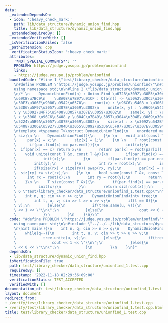 ```yaml
---
data:
  _extendedDependsOn:
  - icon: ':heavy_check_mark:'
    path: lib/data_structure/dynamic_union_find.hpp
    title: lib/data_structure/dynamic_union_find.hpp
  _extendedRequiredBy: []
  _extendedVerifiedWith: []
  _isVerificationFailed: false
  _pathExtension: cpp
  _verificationStatusIcon: ':heavy_check_mark:'
  attributes:
    '*NOT_SPECIAL_COMMENTS*': ''
    PROBLEM: https://judge.yosupo.jp/problem/unionfind
    links:
    - https://judge.yosupo.jp/problem/unionfind
  bundledCode: "#line 1 \"test/library_checker/data_structure/unionfind_1.test.cpp\"\
    \n#define PROBLEM \"https://judge.yosupo.jp/problem/unionfind\"\n#include <bits/stdc++.h>\n\
    using namespace std;\n\n#line 2 \"lib/data_structure/dynamic_union_find.hpp\"\n\
    \n/* \n    DynamicUnionFind(n) : Union-Find \u6728\u3092\u30B5\u30A4\u30BAn\u3067\
    \u69CB\u7BC9\n    \u8A08\u7B97\u91CF : O(a(n)) -> \u30A2\u30C3\u30AB\u30FC\u30DE\
    \u30F3\u306E\u9006\u95A2\u6570\n    root(x) : \u96C6\u5408 x \u306E\u6839\u3092\
    \u53D6\u5F97\u3057\u307E\u3059\u3002\n    unite(x, y) : \u96C6\u5408 x \u3068\
    \ y \u3092\u4F75\u5408\u3057\u307E\u3059\u3002\n    same(x, y) : \u96C6\u5408\
    \ x \u3068 \u96C6\u5408 y \u304C\u7B49\u3057\u3044\u304B\u3069\u3046\u304B\u3092\
    \u5224\u5B9A\u3057\u307E\u3059\u3002\n    size(x) : x \u3092\u542B\u3080\u96C6\
    \u5408\u306E\u5927\u304D\u3055\u3092\u53D6\u5F97\u3057\u307E\u3059\u3002\n*/\n\
    \ntemplate <typename T>\nstruct DynamicUnionFind{\n    unordered_map<T, T> par,\
    \ siz;\n \n    DynamicUnionFind(){\n    }\n \n    void init(const T &x){\n   \
    \     par[x] = x;\n        siz[x] = 1;\n    }\n \n    T root(const T &x){\n  \
    \      if(par.find(x) == par.end()){\n            init(x);\n        }\n      \
    \  if(par[x] == x) return x;\n        return par[x] = root(par[x]);\n    }\n \n\
    \    void unite(const T &x, const T &y){\n        if(par.find(x) == par.end()){\n\
    \            init(x);\n        }\n        if(par.find(y) == par.end()){\n    \
    \        init(y);\n        }\n        int rx = root(x);\n        int ry = root(y);\n\
    \        if(size(rx) < size(ry)) swap(rx, ry);\n        par[rx] = ry;\n      \
    \  siz[ry] += siz[rx];\n    }\n \n    bool same(const T &x, const T &y){\n   \
    \     int rx = root(x);\n        int ry = root(y);\n        return rx == ry;\n\
    \    }\n \n    T size(const T &x){\n        if(par.find(x) == par.end()){\n  \
    \          init(x);\n        }\n        return siz[root(x)];\n    }\n};\n#line\
    \ 6 \"test/library_checker/data_structure/unionfind_1.test.cpp\"\n\nint main(){\n\
    \    int n, q; cin >> n >> q;\n    DynamicUnionFind<int> tree;\n    while(q--){\n\
    \        int t, u, v; cin >> t >> u >> v;\n        if(t == 0){\n            tree.unite(u,\
    \ v);\n        }else{\n            if(tree.same(u, v)){\n                cout\
    \ << 1 << \"\\n\";\n            }else{\n                cout << 0 << \"\\n\";\n\
    \            }\n        }\n    }\n}\n"
  code: "#define PROBLEM \"https://judge.yosupo.jp/problem/unionfind\"\n#include <bits/stdc++.h>\n\
    using namespace std;\n\n#include \"../../../lib/data_structure/dynamic_union_find.hpp\"\
    \n\nint main(){\n    int n, q; cin >> n >> q;\n    DynamicUnionFind<int> tree;\n\
    \    while(q--){\n        int t, u, v; cin >> t >> u >> v;\n        if(t == 0){\n\
    \            tree.unite(u, v);\n        }else{\n            if(tree.same(u, v)){\n\
    \                cout << 1 << \"\\n\";\n            }else{\n                cout\
    \ << 0 << \"\\n\";\n            }\n        }\n    }\n}"
  dependsOn:
  - lib/data_structure/dynamic_union_find.hpp
  isVerificationFile: true
  path: test/library_checker/data_structure/unionfind_1.test.cpp
  requiredBy: []
  timestamp: '2022-11-18 02:29:36+09:00'
  verificationStatus: TEST_ACCEPTED
  verifiedWith: []
documentation_of: test/library_checker/data_structure/unionfind_1.test.cpp
layout: document
redirect_from:
- /verify/test/library_checker/data_structure/unionfind_1.test.cpp
- /verify/test/library_checker/data_structure/unionfind_1.test.cpp.html
title: test/library_checker/data_structure/unionfind_1.test.cpp
---
```

